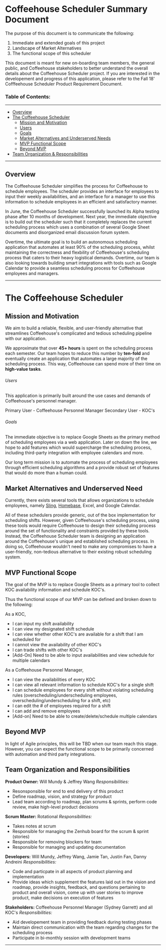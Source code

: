 # Coffeehouse Scheduler Summary Document

The purpose of this document is to communicate the following:

1. Immediate and extended goals of this project
2. Landscape of Market Alternatives
3. The functional scope of this scheduler

This document is meant for new on-boarding team members, the general public, and Coffeehouse stakeholders to better understand the overall details about the Coffeehouse Scheduler project. If you are interested in the developement and progress of this application, please refer to the Fall 18' Cofffeehouse Scheduler Product Requirement Document. 


### Table of Contents:
---
  * [Overview](#overview) 
  * [The Coffeehouse Scheduler](#the-coffeehouse-scheduler)
    * [Mission and Motivation](#mission-and-motivation)
    * [Users](#users)
    * [Goals](#goals)
    * [Market Alternatives and Underserved Needs](#market-alternatives-and-underserved-needs)
    * [MVP Functional Scope](#mvp-functional-scope)
    * [Beyond MVP](#beyond-mvp)
  * [Team Organization & Responsibilities](#team-organization-and-responsibilities)

---

## Overview
The Coffeehouse Scheduler simplifies the process for Coffeehouse to schedule employees. The scheduler provides an interface for employees to input their weekly availabilities, and an interface for a manager to use this information to schedule employees in an efficient and satisfactory manner. 

In June, the Coffeehouse Scheduler successfully launched its Alpha testing phase after 10 months of development. Next year, the immediate objective is to build out the scheduler such that it completely replaces the current scheduling process which uses a combination of several Google Sheet documents and disorganized email discussion forum system. 

Overtime, the ultimate goal is to build an autonomous scheduling application that automates at least 90% of the scheduling process, whilst maintaining the correctness and flexbility of Coffeehouse's scheduling process that caters to their heavy logistical demands. Overtime, our team is also looking towards building smart integrations with tools such as Google Calendar to provide a seamless scheduling process for Coffeehouse employees and managers. 

---
# The Coffeehouse Scheduler
## Mission and Motivation
We aim to build a reliable, flexible, and user-friendly alternative that streamlines Coffeehouse's complicated and tedious scheduling pipeline with our application. 

We approximate that over **45+ hours** is spent on the scheduling process each semester. Our team hopes to reduce this number by **ten-fold** and eventually create an application that automates a large majority of the scheduling process. This way, Coffeehouse can spend more of their time on **high-value tasks**.

###### Users 
This application is primarily built around the use cases and demands of Coffeehouse's personnel manager. 

Primary User - Coffeehouse Personnel Manager
Secondary User - KOC's

###### Goals
The immediate objective is to replace Google Sheets as the primary method of scheduling employees via a web application. Later on down the line, we hope to add features which would supercharge the scheduling process, including third-party integration with employee calendars and more. 

Our long term mission is to  automate the process of scheduling employees through efficient scheduling algorithms and a provide robust set of features that would do more than a human could. 

## Market Alternatives and Underserved Need
Currently, there exists several tools that allows organizations to schedule employees, namely [Sling](https://getsling.com/), [Homebase](https://joinhomebase.com/), Excel, and Google Calendar.

All of these schedulers provide generic, out of the box implementation for scheduling shifts. However, given Coffeehouse's scheduling process, using these tools would require Coffeehouse to design their scheduling process around the set of functionality and constraints provided by these tools. Instead, the Coffeehouse Scheduler team is designing an application around the Coffeehouse's unique and established scheduling process. In doing so, Coffeehouse wouldn't need to make any compromises to have a user-friendly, non-tedious alternative to their existing robust scheduling system.

## MVP Functional Scope

The goal of the MVP is to replace Google Sheets as a primary tool to collect KOC availability information and schedule KOC's. 

Thus the functional scope of our MVP can be defined and broken down to the following: 

As a KOC, 
* I can input my shift availability 
* I can view my designated shift schedule
* I can view whether other KOC's are available for a shift that I am scheduled for
* I cannot view the availability of other KOC's
* I can trade shifts with other KOC's
* [Add-On] Need to be able to input availabilities and view schedule for multiple calendars

As a Coffeehouse Personnel Manager,
* I can view the availabilities of every KOC
* I can view all relevant information to schedule KOC's for a single shift
* I can schedule employees for every shift without violating scheduling rules (overscheduling/underscheduling employees, overscheduling/underscheduling for a shift, etc)
* I can edit the # of employees required for a shift
* I can add and remove employees
* [Add-on] Need to be able to create/delete/schedule multiple calendars

## Beyond MVP
In light of Agile principles, this will be TBD when our team reach this stage. However, you can expect the functional scope to be primarily concerned with automation and third party integrations. 


## Team Organization and Responsibilities

**Product Owner:** Will Mundy & Jeffrey Wang
_Responsibilities:_ 
* Resonsponsible for end to end delivery of this product
* Define roadmap, vision, and strategy for product
* Lead team according to roadmap, plan scrums & sprints, perform code review, make high-level product decisions

**Scrum Master:** Rotational
_Responsibilities:_ 
* Takes notes at scrum
* Responsible for managing the Zenhub board for the scrum & sprint (stories)
* Responsible for removing blockers for team
* Responsible for managing and updating documentation 

**Developers:** Will Mundy, Jeffrey Wang, Jamie Tan, Justin Fan, Danny Andreini
_Responsibilities:_ 
* Code and particpate in all aspects of product planning and implementation
* Provide ideas which supplement the features laid out in the vision and roadmap, provide insights, feedback, and questions pertaining to product and overall vision, come up with user stories to improve product, make decisions on execution of features

**Stakeholders:** Coffeehouse Personnel Manager (Sydney Garrett) and all KOC's
_Responsibilities:_ 
* Aid developement team in providing feedback during testing phases
* Maintain direct communication with the team regarding changes for the scheduling process
* Participate in bi-monthly session with development teams

---



